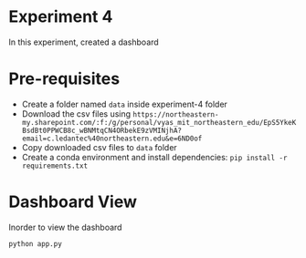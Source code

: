 # Experiment 4

In this experiment, created a dashboard

# Pre-requisites

- Create a folder named `data` inside experiment-4 folder
- Download the csv files using `https://northeastern-my.sharepoint.com/:f:/g/personal/vyas_mit_northeastern_edu/EpS5YkeKBsdBt0PPWCB8c_wBNMtqCN4ORbekE9zVMINjhA?email=c.ledantec%40northeastern.edu&e=6ND0of`
- Copy downloaded csv files to `data` folder
- Create a conda environment and install dependencies: `pip install -r requirements.txt`

# Dashboard View

Inorder to view the dashboard

`python app.py`
